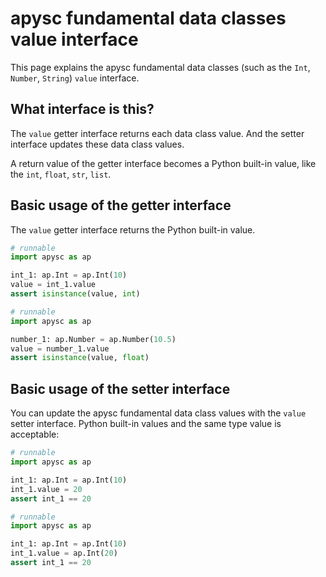 # apysc fundamental data classes value interface

This page explains the apysc fundamental data classes (such as the `Int`\, `Number`\, `String`) `value` interface.

## What interface is this?

The `value` getter interface returns each data class value. And the setter interface updates these data class values.

A return value of the getter interface becomes a Python built-in value, like the `int`\, `float`\, `str`\, `list`\.

## Basic usage of the getter interface

The `value` getter interface returns the Python built-in value.

```py
# runnable
import apysc as ap

int_1: ap.Int = ap.Int(10)
value = int_1.value
assert isinstance(value, int)
```

```py
# runnable
import apysc as ap

number_1: ap.Number = ap.Number(10.5)
value = number_1.value
assert isinstance(value, float)
```

## Basic usage of the setter interface

You can update the apysc fundamental data class values with the `value` setter interface. Python built-in values and the same type value is acceptable:

```py
# runnable
import apysc as ap

int_1: ap.Int = ap.Int(10)
int_1.value = 20
assert int_1 == 20
```

```py
# runnable
import apysc as ap

int_1: ap.Int = ap.Int(10)
int_1.value = ap.Int(20)
assert int_1 == 20
```
